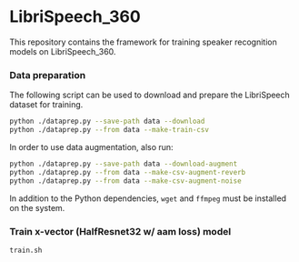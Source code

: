 # LibriSpeech_360

This repository contains the framework for training speaker recognition models on LibriSpeech_360.

### Data preparation

The following script can be used to download and prepare the LibriSpeech dataset for training.

```bash
python ./dataprep.py --save-path data --download
python ./dataprep.py --from data --make-train-csv
```

In order to use data augmentation, also run:

```bash
python ./dataprep.py --save-path data --download-augment
python ./dataprep.py --from data --make-csv-augment-reverb
python ./dataprep.py --from data --make-csv-augment-noise
```

In addition to the Python dependencies, `wget` and `ffmpeg` must be installed on the system.

### Train x-vector (HalfResnet32 w/ aam loss) model

```bash
train.sh
```

